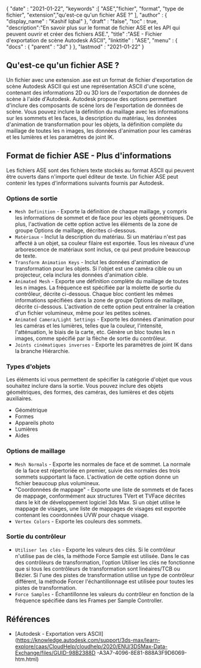{
  "date" : "2021-01-22",
  "keywords" :[ "ASE","fichier", "format", "type de fichier", "extension","qu'est-ce qu'un fichier ASE ?" ],
  "author" : {
    "display_name" : "Kashif Iqbal"
},
  "draft" : "false",
  "toc" : true,
  "description":"En savoir plus sur le format de fichier ASE et les API qui peuvent ouvrir et créer des fichiers ASE.",
  "title" :"ASE - Fichier d'exportation de scène Autodesk ASCII",
  "linktitle" : "ASE",
  "menu" : {
    "docs" : {
      "parent" : "3d"
}
},
  "lastmod" : "2021-01-22"
}

## Qu'est-ce qu'un fichier ASE ?

Un fichier avec une extension .ase est un format de fichier d'exportation de scène Autodesk ASCII qui est une représentation ASCII d'une scène, contenant des informations 2D ou 3D lors de l'exportation de données de scène à l'aide d'Autodesk. Autodesk propose des options permettant d'inclure des composants de scène lors de l'exportation de données de scène. Vous pouvez inclure la définition du maillage avec les informations sur les sommets et les faces, la description du matériau, les données d'animation de transformation pour les objets, la définition complète du maillage de toutes les n images, les données d'animation pour les caméras et les lumières et les paramètres de joint IK.

## Format de fichier ASE - Plus d'informations

Les fichiers ASE sont des fichiers texte stockés au format ASCII qui peuvent être ouverts dans n'importe quel éditeur de texte. Un fichier ASE peut contenir les types d'informations suivants fournis par Autodesk.

### Options de sortie

* `Mesh Definition` - Exporte la définition de chaque maillage, y compris les informations de sommet et de face pour les objets géométriques. De plus, l'activation de cette option active les éléments de la zone de groupe Options de maillage, décrites ci-dessous.
* `Matériaux` - Inclut la description du matériau. Si un matériau n'est pas affecté à un objet, sa couleur filaire est exportée. Tous les niveaux d'une arborescence de matériaux sont inclus, ce qui peut produire beaucoup de texte.
* `Transform Animation Keys` - Inclut les données d'animation de transformation pour les objets. Si l'objet est une caméra cible ou un projecteur, cela inclura les données d'animation cible.
* `Animated Mesh` - Exporte une définition complète du maillage de toutes les n images. La fréquence est spécifiée par la molette de sortie du contrôleur, décrite ci-dessous. Chaque bloc contient les mêmes informations spécifiées dans la zone de groupe Options de maillage, décrite ci-dessous. L'activation de cette option peut entraîner la création d'un fichier volumineux, même pour les petites scènes.
* `Animated Camera/Light Settings` - Exporte les données d'animation pour les caméras et les lumières, telles que la couleur, l'intensité, l'atténuation, le biais de la carte, etc. Génère un bloc toutes les n images, comme spécifié par la flèche de sortie du contrôleur.
* `Joints cinématiques inverses` - Exporte les paramètres de joint IK dans la branche Hiérarchie.

### Types d'objets

Les éléments ici vous permettent de spécifier la catégorie d'objet que vous souhaitez inclure dans la sortie. Vous pouvez inclure des objets géométriques, des formes, des caméras, des lumières et des objets auxiliaires.

* Géométrique
* Formes
* Appareils photo
* Lumières
* Aides

### Options de maillage

* `Mesh Normals` - Exporte les normales de face et de sommet. La normale de la face est répertoriée en premier, suivie des normales des trois sommets supportant la face. L'activation de cette option donne un fichier beaucoup plus volumineux.
* "Coordonnées de mappage" - Exporte une liste de sommets et de faces de mappage, conformément aux structures TVert et TVFace décrites dans le kit de développement logiciel 3ds Max. Si un objet utilise le mappage de visages, une liste de mappages de visages est exportée contenant les coordonnées UVW pour chaque visage.
* `Vertex Colors` - Exporte les couleurs des sommets.

### Sortie du contrôleur

* `Utiliser les clés` - Exporte les valeurs des clés. Si le contrôleur n'utilise pas de clés, la méthode Force Sample est utilisée. Dans le cas des contrôleurs de transformation, l'option Utiliser les clés ne fonctionne que si tous les contrôleurs de transformation sont linéaires/TCB ou Bézier. Si l'une des pistes de transformation utilise un type de contrôleur différent, la méthode Forcer l'échantillonnage est utilisée pour toutes les pistes de transformation.
* `Force Samples` - Échantillonne les valeurs du contrôleur en fonction de la fréquence spécifiée dans les Frames per Sample Controller.

## Références

* [Autodesk - Exportation vers ASCII](https://knowledge.autodesk.com/support/3ds-max/learn-explore/caas/CloudHelp/cloudhelp/2020/ENU/3DSMax-Data-Exchange/files/GUID-98B2388D -A3A7-4096-8E81-888A3F9D6069-htm.html)

